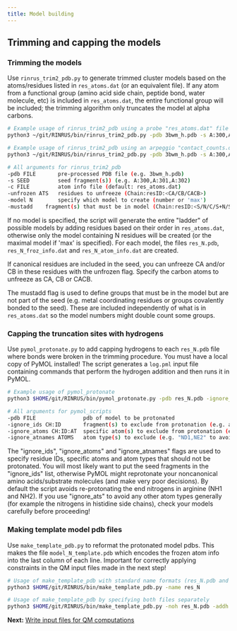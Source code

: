 ```yaml
---
title: Model building
---
```


## Trimming and capping the models

### Trimming the models

Use `rinrus_trim2_pdb.py` to generate trimmed cluster models based on the atoms/residues listed in `res_atoms.dat` (or an equivalent file). If any atom from a functional group (amino acid side chain, peptide bond, water molecule, etc) is included in `res_atoms.dat`, the entire functional group will be included; the trimming algorithm only truncates the model at alpha carbons. 

```bash
# Example usage of rinrus_trim2_pdb using a probe "res_atoms.dat" file
python3 ~/git/RINRUS/bin/rinrus_trim2_pdb.py -pdb 3bwm_h.pdb -s A:300,A:301,A:302

# Example usage of rinrus_trim2_pdb using an arpeggio "contact_counts.dat" file and making only the maximal model
python3 ~/git/RINRUS/bin/rinrus_trim2_pdb.py -pdb 3bwm_h.pdb -s A:300,A:301,A:302 -c contact_counts.dat -model max

# All arguments for rinrus_trim2_pdb
-pdb FILE       pre-processed PDB file (e.g. 3bwm_h.pdb)
-s SEED         seed fragment(s)) (e.g. A:300,A:301,A:302)
-c FILE         atom info file (default: res_atoms.dat)
-unfrozen ATS   residues to unfreeze (Chain:resID:<CA/CB/CACB>)
-model N        specify which model to create (number or 'max')
-mustadd	fragment(s) that must be in model (Chain:resID:<S/N/C/S+N/S+C/N+C/S+N+C>)
```

If no model is specified, the script will generate the entire "ladder" of possible models by adding residues based on their order in `res_atoms.dat`, otherwise only the model containing N residues will be created (or the maximal model if 'max' is specified). For each model, the files `res_N.pdb`, `res_N_froz_info.dat` and `res_N_atom_info.dat` are created. 

If canonical residues are included in the seed, you can unfreeze CA and/or CB in these residues with the unfrozen flag. Specify the carbon atoms to unfreeze as CA, CB or CACB.

The mustadd flag is used to define groups that must be in the model but are not part of the seed (e.g. metal coordinating residues or groups covalently bonded to the seed). These are included independently of what is in `res_atoms.dat` so the model numbers might double count some groups. 


### Capping the truncation sites with hydrogens

Use `pymol_protonate.py` to add capping hydrogens to each `res_N.pdb` file where bonds were broken in the trimming procedure. You must have a local copy of PyMOL installed! The script generates a `log.pml` input file containing commands that perform the hydrogen addition and then runs it in PyMOL. 
```bash
# Example usage of pymol_protonate
python3 $HOME/git/RINRUS/bin/pymol_protonate.py -pdb res_N.pdb -ignore_ids "A:300,A:301,A:302" 

# All arguments for pymol_scripts
-pdb FILE               pdb of model to be protonated
-ignore_ids CH:ID       fragment(s) to exclude from protonation (e.g. all seed fragments)
-ignore_atoms CH:ID:AT  specific atom(s) to exclude from protonation (e.g. A:25:C+O,A:25:N) 
-ignore_atnames ATOMS   atom type(s) to exclude (e.g. "ND1,NE2" to avoid changing histidine protonation. Be very careful with this!)
```

The "ignore_ids", "ignore_atoms" and "ignore_atnames" flags are used to specify residue IDs, specific atoms and atom types that should not be protonated. You will most likely want to put the seed fragments in the "ignore_ids" list, otherwise PyMOL might reprotonate your noncanonical amino acids/substrate molecules (and make very poor decisions). By default the script avoids re-protonating the end nitrogens in arginine (NH1 and NH2). If you use "ignore_ats" to avoid any other atom types generally (for example the nitrogens in histidine side chains), check your models carefully before proceeding!

### Making template model pdb files

Use `make_template_pdb.py` to reformat the protonated model pdbs. This makes the file `model_N_template.pdb` which encodes the frozen atom info into the last column of each line. Important for correctly applying constraints in the QM input files made in the next step!
```bash
# Usage of make_template_pdb with standard name formats (res_N.pdb and res_N_h.pdb)
python3 $HOME/git/RINRUS/bin/make_template_pdb.py -name res_N

# Usage of make_template_pdb by specifying both files separately
python3 $HOME/git/RINRUS/bin/make_template_pdb.py -noh res_N.pdb -addh res_N_h.pdb
```

**Next:** [Write input files for QM computations](QM_input.md)